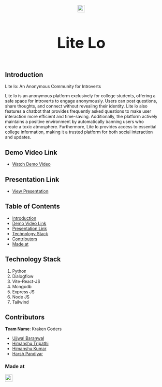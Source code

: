 <div style="display: flex; justify-content: center; align-items: center; flex-direction: column; text-align: center;">
    <a href="https://hack36.com"> <img src="https://i.postimg.cc/FFwvfkGk/built-at-hack36.png" height="24px"> </a>
    <h1 align="center" style='font-size:50px'>Lite Lo</h1>
</div>

## Introduction

Lite lo: An Anonymous Community for Introverts

Lite lo is an anonymous platform exclusively for college students, offering a safe space for introverts to engage anonymously. Users can post questions, share thoughts, and connect without revealing their identity. Lite lo also features a chatbot that provides frequently asked questions to make user interaction more efficient and time-saving. Additionally, the platform actively maintains a positive environment by automatically banning users who create a toxic atmosphere. Furthermore, Lite lo provides access to essential college information, making it a trusted platform for both social interaction and updates.

## Demo Video Link

- [Watch Demo Video](https://drive.google.com/file/d/1B8p-vmwJ8p9QnLn4s7U975ws78-3GX43/view?usp=sharing)

## Presentation Link

- [View Presentation](https://docs.google.com/presentation/d/1N9i2ddi3HaWeiuwafOSylHO2UexGxojU/edit?usp=drivesdk&ouid=101818594216573986822&rtpof=true&sd=true)

## Table of Contents

- [Introduction](#introduction)
- [Demo Video Link](#demo-video-link)
- [Presentation Link](#presentation-link)
- [Technology Stack](#technology-stack)
- [Contributors](#contributors)
- [Made at](#made-at)

## Technology Stack

1. Python
2. Dialogflow
3. Vite-React-JS
4. Mongodb
5. Express JS
6. Node JS
7. Tailwind

## Contributors

**Team Name**: Kraken Coders

- [Ujjwal Baranwal](https://github.com/UjjwalBaranwal3)
- [Himanshu Tripathi](https://github.com/Himanshuadv)
- [Himanshu Kumar](https://github.com/Himanshu4139)
- [Harsh Pandiyar](https://github.com/thegame1432)

### Made at

<a href="https://hack36.com"> <img src="https://i.postimg.cc/FFwvfkGk/built-at-hack36.png" height="24px"> </a>
